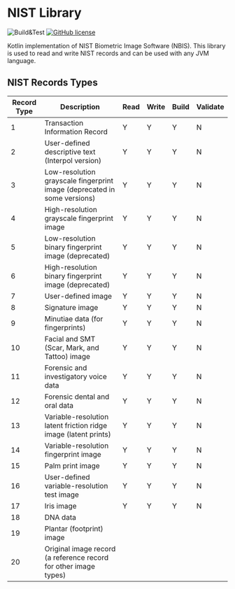 # NIST Library
![Build&Test](https://github.com/atdi/nbis/actions/workflows/main.yml/badge.svg) [![GitHub license](https://img.shields.io/badge/license-MIT-green.svg?style=flat)](https://opensource.org/licenses/MIT)

Kotlin implementation of NIST Biometric Image Software (NBIS).
This library is used to read and write NIST records and can be used with any JVM language.

## NIST Records Types

| Record Type | Description                                                              | Read | Write | Build | Validate |
|-------------|--------------------------------------------------------------------------|------|-------|-------|----------|
| 1 | Transaction Information Record                                           | Y    | Y     | Y     | N        |
| 2 | User-defined descriptive text (Interpol version)                         | Y    | Y     | Y     | N        |
| 3 | Low-resolution grayscale fingerprint image (deprecated in some versions) | Y    | Y     | Y     | N        |
| 4 | High-resolution grayscale fingerprint image                              | Y    | Y     | Y     | N        |
| 5 | Low-resolution binary fingerprint image (deprecated)                     | Y    | Y     | Y     | N        |
| 6 | High-resolution binary fingerprint image (deprecated)                    | Y    | Y     | Y     | N        |
| 7 | User-defined image                                                       | Y    | Y     | Y     | N        |
| 8 | Signature image                                                          | Y    | Y     | Y     | N        |
| 9 | Minutiae data (for fingerprints)                                         | Y    | Y     | Y     | N        |
| 10 | Facial and SMT (Scar, Mark, and Tattoo) image                            | Y    | Y     | Y     | N        |
| 11 | Forensic and investigatory voice data                                    |Y    | Y     | Y     | N        |
| 12 | Forensic dental and oral data                                            |Y    | Y     | Y     | N        |
| 13 | Variable-resolution latent friction ridge image (latent prints)          | Y    | Y     | Y     | N        |
| 14 | Variable-resolution fingerprint image                                    | Y    | Y     | Y     | N        |
| 15 | Palm print image                                                         |Y    | Y     | Y     | N        |
| 16 | User-defined variable-resolution test image                              |Y    | Y     | Y     | N        |
| 17 | Iris image                                                               |Y    | Y     | Y     | N        |
| 18 | DNA data                                                                 |      |       |       |          |
| 19 | Plantar (footprint) image                                                |      |       |       |          |
| 20 | Original image record (a reference record for other image types)         |      |       |       |          |